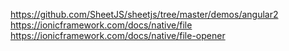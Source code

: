 https://github.com/SheetJS/sheetjs/tree/master/demos/angular2
https://ionicframework.com/docs/native/file
https://ionicframework.com/docs/native/file-opener